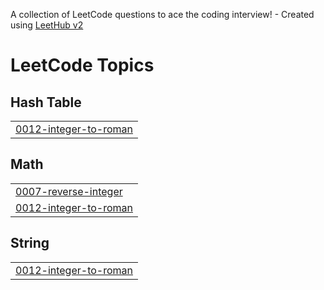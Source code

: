 A collection of LeetCode questions to ace the coding interview! - Created using [LeetHub v2](https://github.com/arunbhardwaj/LeetHub-2.0)
<!---LeetCode Topics Start-->
# LeetCode Topics
## Hash Table
|  |
| ------- |
| [0012-integer-to-roman](https://github.com/CodeWithDevesh/LeetCode/tree/master/0012-integer-to-roman) |
## Math
|  |
| ------- |
| [0007-reverse-integer](https://github.com/CodeWithDevesh/LeetCode/tree/master/0007-reverse-integer) |
| [0012-integer-to-roman](https://github.com/CodeWithDevesh/LeetCode/tree/master/0012-integer-to-roman) |
## String
|  |
| ------- |
| [0012-integer-to-roman](https://github.com/CodeWithDevesh/LeetCode/tree/master/0012-integer-to-roman) |
<!---LeetCode Topics End-->